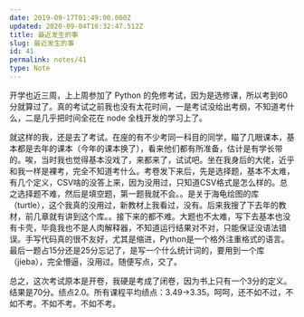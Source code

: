 ```yaml
---
date: 2019-09-17T01:49:00.000Z
updated: 2020-09-04T16:32:47.512Z
title: 最近发生的事
slug: 最近发生的事
id: 41
permalink: notes/41
type: Note
---
```


开学也近三周，上上周参加了 Python 的免修考试，因为是选修课，所以考到60分就算过了。真的考试之前我也没有太花时间，一是考试没给出考纲，不知道考什么，二是几乎把时间全花在 node 全栈开发的学习上了。

就这样的我，还是去了考试。在座的有不少考同一科目的同学，瞄了几眼课本，基本都是去年的课本（今年的课本换了），看来他们都有所准备，估计是有学长带的。唉，当时我也觉得基本没戏了，来都来了，试试吧。坐在我身后的大佬，近乎和我一样是裸考，完全不知道考什么。考卷发下来后，先是选择题，基本不太难，有几个定义，CSV啥的没答上来，因为没用过，只知道CSV格式是怎么样的。总之选择题不难，然后是填空题，第一题我就不会。。是关于海龟绘图的库（turtle），这个我真的没用过，新教材上我看过，没有。后来我搜了下去年的教材，前几章就有讲到这个库。。接下来的都不难。大题也不太难，写下去基本也没有卡壳，毕竟我也不是人肉解释器，不知道运行结果对不对，只能保证没语法错误。手写代码真的很不友好，尤其是缩进，Python是一个格外注重格式的语言。最后一题占15分还是25分忘记了，是写一个什么统计词的，要用到一个库（jieba），完全懵逼，没用过。随便写点，交了。

总之，这次考试原本是开卷，我硬是考成了闭卷，因为书上只有一个3分的定义。结果是70分。绩点2.0。所有课程平均绩点：3.49->3.35。呵呵，还不如不过，不如不考。不如不考。不如不考。